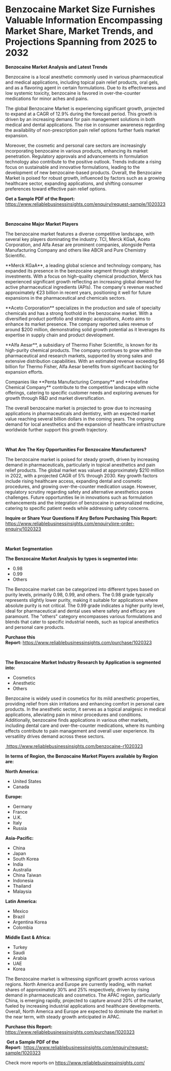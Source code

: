 <p><h1>Benzocaine Market Size Furnishes Valuable Information Encompassing Market Share, Market Trends, and Projections Spanning from 2025 to 2032</h1></p><p><strong>Benzocaine Market Analysis and Latest Trends</strong></p>
<p><p>Benzocaine is a local anesthetic commonly used in various pharmaceutical and medical applications, including topical pain relief products, oral gels, and as a flavoring agent in certain formulations. Due to its effectiveness and low systemic toxicity, benzocaine is favored in over-the-counter medications for minor aches and pains.</p><p>The global Benzocaine Market is experiencing significant growth, projected to expand at a CAGR of 12.9% during the forecast period. This growth is driven by an increasing demand for pain management solutions in both medical and dental applications. The rise in consumer awareness regarding the availability of non-prescription pain relief options further fuels market expansion.</p><p>Moreover, the cosmetic and personal care sectors are increasingly incorporating benzocaine in various products, enhancing its market penetration. Regulatory approvals and advancements in formulation technology also contribute to the positive outlook. Trends indicate a rising focus on sustainable and innovative formulations, leading to the development of new benzocaine-based products. Overall, the Benzocaine Market is poised for robust growth, influenced by factors such as a growing healthcare sector, expanding applications, and shifting consumer preferences toward effective pain relief options.</p></p>
<p><strong>Get a Sample PDF of the Report:&nbsp;</strong> <a href="https://www.reliablebusinessinsights.com/enquiry/request-sample/1020323?utm_campaign=1837&utm_medium=2&utm_source=Github&utm_content=ia&utm_term=30012025&utm_id=benzocaine">https://www.reliablebusinessinsights.com/enquiry/request-sample/1020323</a></p>
<p>&nbsp;</p>
<p><strong>Benzocaine Major Market Players</strong></p>
<p><p>The benzocaine market features a diverse competitive landscape, with several key players dominating the industry. TCI, Merck KGaA, Aceto Corporation, and Alfa Aesar are prominent companies, alongside Penta Manufacturing Company and others like ABCR and Pure Chemistry Scientific.</p><p>**Merck KGaA**, a leading global science and technology company, has expanded its presence in the benzocaine segment through strategic investments. With a focus on high-quality chemical production, Merck has experienced significant growth reflecting an increasing global demand for active pharmaceutical ingredients (APIs). The company's revenue reached approximately €23 billion in recent years, positioning it well for future expansions in the pharmaceutical and chemicals sectors.</p><p>**Aceto Corporation** specializes in the production and sale of specialty chemicals and has a strong foothold in the benzocaine market. With a diversified product portfolio and strategic acquisitions, Aceto aims to enhance its market presence. The company reported sales revenue of around $200 million, demonstrating solid growth potential as it leverages its expertise in supply chain and product development.</p><p>**Alfa Aesar**, a subsidiary of Thermo Fisher Scientific, is known for its high-purity chemical products. The company continues to grow within the pharmaceutical and research markets, supported by strong sales and extensive distribution capabilities. With an estimated revenue exceeding $6 billion for Thermo Fisher, Alfa Aesar benefits from significant backing for expansion efforts.</p><p>Companies like **Penta Manufacturing Company** and **Indofine Chemical Company** contribute to the competitive landscape with niche offerings, catering to specific customer needs and exploring avenues for growth through R&D and market diversification.</p><p>The overall benzocaine market is projected to grow due to increasing applications in pharmaceuticals and dentistry, with an expected market value reaching several billion dollars in the coming years. The ongoing demand for local anesthetics and the expansion of healthcare infrastructure worldwide further support this growth trajectory.</p></p>
<p>&nbsp;</p>
<p><strong>What Are The Key Opportunities For Benzocaine Manufacturers?</strong></p>
<p><p>The benzocaine market is poised for steady growth, driven by increasing demand in pharmaceuticals, particularly in topical anesthetics and pain relief products. The global market was valued at approximately $210 million in 2022, with a projected CAGR of 5% through 2030. Key growth factors include rising healthcare access, expanding dental and cosmetic procedures, and growing over-the-counter medication usage. However, regulatory scrutiny regarding safety and alternative anesthetics poses challenges. Future opportunities lie in innovations such as formulation enhancements and the integration of benzocaine in personalized medicine, catering to specific patient needs while addressing safety concerns.</p></p>
<p><strong>Inquire or Share Your Questions If Any Before Purchasing This Report:</strong> <a href="https://www.reliablebusinessinsights.com/enquiry/pre-order-enquiry/1020323?utm_campaign=1837&utm_medium=2&utm_source=Github&utm_content=ia&utm_term=30012025&utm_id=benzocaine">https://www.reliablebusinessinsights.com/enquiry/pre-order-enquiry/1020323</a></p>
<p>&nbsp;</p>
<p><strong>Market Segmentation</strong></p>
<p><strong>The Benzocaine Market Analysis by types is segmented into:</strong></p>
<p><ul><li>0.98</li><li>0.99</li><li>Others</li></ul></p>
<p><p>The Benzocaine market can be categorized into different types based on purity levels, primarily 0.98, 0.99, and others. The 0.98 grade typically represents slightly lower purity, making it suitable for applications where absolute purity is not critical. The 0.99 grade indicates a higher purity level, ideal for pharmaceutical and dental uses where safety and efficacy are paramount. The "others" category encompasses various formulations and blends that cater to specific industrial needs, such as topical anesthetics and personal care products.</p></p>
<p><strong>Purchase this Report:&nbsp;</strong><a href="https://www.reliablebusinessinsights.com/purchase/1020323?utm_campaign=1837&utm_medium=2&utm_source=Github&utm_content=ia&utm_term=30012025&utm_id=benzocaine">https://www.reliablebusinessinsights.com/purchase/1020323</a></p>
<p>&nbsp;</p>
<p><strong>The Benzocaine Market Industry Research by Application is segmented into:</strong></p>
<p><ul><li>Cosmetics</li><li>Anesthetic</li><li>Others</li></ul></p>
<p><p>Benzocaine is widely used in cosmetics for its mild anesthetic properties, providing relief from skin irritations and enhancing comfort in personal care products. In the anesthetic sector, it serves as a topical analgesic in medical applications, alleviating pain in minor procedures and conditions. Additionally, benzocaine finds applications in various other markets, including dental care and over-the-counter medications, where its numbing effects contribute to pain management and overall user experience. Its versatility drives demand across these sectors.</p></p>
<p><a href="https://www.reliablebusinessinsights.com/benzocaine-r1020323?utm_campaign=1837&utm_medium=2&utm_source=Github&utm_content=ia&utm_term=30012025&utm_id=benzocaine">&nbsp;https://www.reliablebusinessinsights.com/benzocaine-r1020323</a></p>
<p><strong>In terms of Region, the Benzocaine Market Players available by Region are:</strong></p>
<p>
    <p> <strong> North America: </strong>
        <ul>
            <li>United States</li>
            <li>Canada</li>
        </ul>
        </p> 
    <p> <strong> Europe: </strong>
        <ul>
            <li>Germany</li>
            <li>France</li>
            <li>U.K.</li>
            <li>Italy</li>
            <li>Russia</li>
        </ul>
        </p> 
    <p> <strong> Asia-Pacific: </strong>
        <ul>
            <li>China</li>
            <li>Japan</li>
            <li>South Korea</li>
            <li>India</li>
            <li>Australia</li>
            <li>China Taiwan</li>
            <li>Indonesia</li>
            <li>Thailand</li>
            <li>Malaysia</li>
        </ul>
        </p> 
    <p> <strong> Latin America: </strong>
        <ul>
            <li>Mexico</li>
            <li>Brazil</li>
            <li>Argentina Korea</li>
            <li>Colombia</li>
        </ul>
        </p> 
    <p> <strong> Middle East & Africa: </strong>
        <ul>
            <li>Turkey</li>
            <li>Saudi</li>
            <li>Arabia</li>
            <li>UAE</li>
            <li>Korea</li>
        </ul>
    </p>
    </p>
<p><p>The Benzocaine market is witnessing significant growth across various regions. North America and Europe are currently leading, with market shares of approximately 30% and 25% respectively, driven by rising demand in pharmaceuticals and cosmetics. The APAC region, particularly China, is emerging rapidly, projected to capture around 20% of the market, fueled by increasing industrial applications and healthcare developments. Overall, North America and Europe are expected to dominate the market in the near term, with steady growth anticipated in APAC.</p></p>
<p><strong>Purchase this Report: </strong><a href="https://www.reliablebusinessinsights.com/purchase/1020323?utm_campaign=1837&utm_medium=2&utm_source=Github&utm_content=ia&utm_term=30012025&utm_id=benzocaine">https://www.reliablebusinessinsights.com/purchase/1020323</a></p>
<p>&nbsp;<strong>Get a Sample PDF of the Report:&nbsp;&nbsp;</strong><a href="https://www.reliablebusinessinsights.com/enquiry/request-sample/1020323?utm_campaign=1837&utm_medium=2&utm_source=Github&utm_content=ia&utm_term=30012025&utm_id=benzocaine">https://www.reliablebusinessinsights.com/enquiry/request-sample/1020323</a></p>
<p><strong></strong></p>
<p>Check more reports on <a href="https://www.reliablebusinessinsights.com/?utm_campaign=1837&utm_medium=2&utm_source=Github&utm_content=ia&utm_term=30012025&utm_id=benzocaine">https://www.reliablebusinessinsights.com/</a></p>